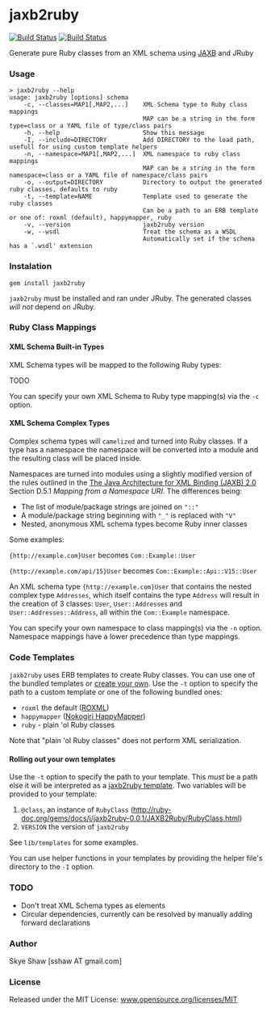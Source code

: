 # jaxb2ruby

[![Build Status](https://travis-ci.org/sshaw/jaxb2ruby.svg)](https://travis-ci.org/sshaw/jaxb2ruby)
[![Build Status](https://codeclimate.com/github/sshaw/jaxb2ruby.png)](https://codeclimate.com/github/sshaw/jaxb2ruby)

Generate pure Ruby classes from an XML schema using [JAXB](https://en.wikipedia.org/wiki/Java_Architecture_for_XML_Binding) and JRuby

### Usage

    > jaxb2ruby --help
    usage: jaxb2ruby [options] schema
        -c, --classes=MAP1[,MAP2,...]    XML Schema type to Ruby class mappings
                                         MAP can be a string in the form type=class or a YAML file of type/class pairs
        -h, --help                       Show this message
        -I, --include=DIRECTORY          Add DIRECTORY to the load path, usefull for using custom template helpers
        -n, --namespace=MAP1[,MAP2,...]  XML namespace to ruby class mappings
                                         MAP can be a string in the form namespace=class or a YAML file of namespace/class pairs
        -o, --output=DIRECTORY           Directory to output the generated ruby classes, defaults to ruby
        -t, --template=NAME              Template used to generate the ruby classes
                                         Can be a path to an ERB template or one of: roxml (default), happymapper, ruby
        -v, --version                    jaxb2ruby version
		-w, --wsdl                       Treat the schema as a WSDL
                                         Automatically set if the schema has a `.wsdl' extension

### Instalation

    gem install jaxb2ruby

`jaxb2ruby` must be installed and ran under JRuby. The generated classes *will not* depend on JRuby.

### Ruby Class Mappings

#### XML Schema Built-in Types

XML Schema types will be mapped to the following Ruby types:

TODO

You can specify your own XML Schema to Ruby type mapping(s) via the `-c` option.

#### XML Schema Complex Types

Complex schema types will `camelized` and turned into Ruby classes. If a type has a namespace
the namespace will be converted into a module and the resulting class will be placed inside.

Namespaces are turned into modules using a slightly modified version of the rules outlined in the [The Java Architecture for XML Binding (JAXB) 2.0](http://download.oracle.com/otndocs/jcp/jaxb-2.0-fr-eval-oth-JSpec) Section D.5.1 _Mapping from a Namespace URI_. The differences being:

* The list of module/package strings are joined on `"::"`
* A module/package string beginning with `"_"` is replaced with `"V"`
* Nested, anonymous XML schema types become Ruby inner classes

Some examples:

`{http://example.com}User` becomes `Com::Example::User`

`{http://example.com/api/15}User` becomes `Com::Example::Api::V15::User`

An XML schema type `{http://example.com}User` that contains the nested complex type
`Addresses`, which itself contains the type `Address` will result in the creation
of 3 classes: `User`, `User::Addresses` and `User::Addresses::Address`, all within
the `Com::Example` namespace.

You can specify your own namespace to class mapping(s) via the `-n` option.
Namespace mappings have a lower precedence than type mappings.

### Code Templates

`jaxb2ruby` uses ERB templates to create Ruby classes. You can use one of the bundled templates
or [create your own](#rolling-out-your-own-templates). Use the `-t` option to specify the path to a custom
template or one of the following bundled ones:

* `roxml` the default ([ROXML](https://github.com/Empact/roxml))
* `happymapper` ([Nokogiri HappyMapper](https://github.com/dam5s/happymapper))
* `ruby` - plain 'ol Ruby classes

Note that "plain 'ol Ruby classes" does not perform XML serialization.

#### Rolling out your own templates

Use the `-t` option to specify the path to your template. This *must* be a path else it will be interpreted as a [jaxb2ruby template](#Code-Templates).
Two variables will be provided to your template:

1. `@class`, an instance of `RubyClass` (http://ruby-doc.org/gems/docs/j/jaxb2ruby-0.0.1/JAXB2Ruby/RubyClass.html)
2. `VERSION` the version of `jaxb2ruby`

See `lib/templates` for some examples.

You can use helper functions in your templates by providing the helper file's directory to the `-I` option.

### TODO

* Don't treat XML Schema types as elements
* Circular dependencies, currently can be resolved by manually adding forward declarations

### Author

Skye Shaw [sshaw AT gmail.com]

### License

Released under the MIT License: www.opensource.org/licenses/MIT
